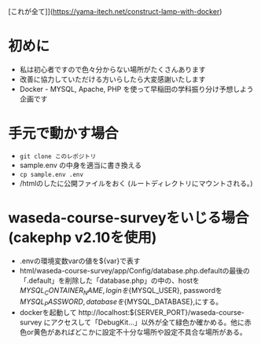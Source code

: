 [これが全て]](https://yama-itech.net/construct-lamp-with-docker)

# 初めに
- 私は初心者ですので色々分からない場所がたくさんあります
- 改善に協力していただける方いらしたら大変感謝いたします
-  Docker - MYSQL, Apache, PHP を使って早稲田の学科振り分け予想しよう企画です

# 手元で動かす場合
- <code>git clone このレポジトリ</code>
- sample.env の中身を適当に書き換える
- <code>cp sample.env .env</code>
- /htmlのしたに公開ファイルをおく (ルートディレクトリにマウントされる。)

# waseda-course-surveyをいじる場合(cakephp v2.10を使用)
- .envの環境変数varの値を${var}で表す
- html/waseda-course-survey/app/Config/database.php.defaultの最後の「.default」を削除した「database.php」の中の、hostを${MYSQL_CONTAINER_NAME}, loginを${MYSQL_USER}, passwordを${MYSQL_PASSWORD}, databaseを${MYSQL_DATABASE},にする。
- dockerを起動して http://localhost:${SERVER_PORT}/waseda-course-survey にアクセスして「DebugKit...」以外が全て緑色か確かめる。他に赤色or黄色があればどこかに設定不十分な場所や設定不具合な場所がある。